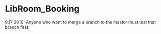 # LibRoom_Booking
9.17 2016: Anyone who want to merge a branch to the master must test that branch first.
